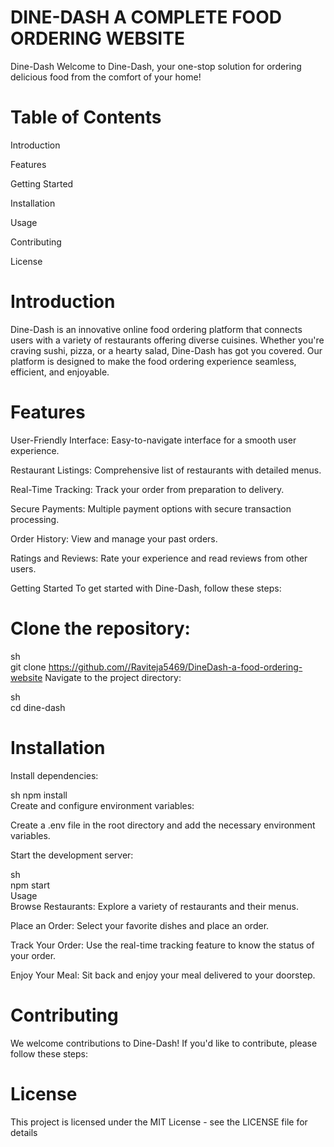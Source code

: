 # DINE-DASH A COMPLETE FOOD ORDERING WEBSITE

Dine-Dash
Welcome to Dine-Dash, your one-stop solution for ordering delicious food from the comfort of your home!

# Table of Contents
Introduction

Features

Getting Started

Installation

Usage

Contributing

License

# Introduction
Dine-Dash is an innovative online food ordering platform that connects users with a variety of restaurants offering diverse cuisines. Whether you're craving sushi, pizza, or a hearty salad, Dine-Dash has got you covered. Our platform is designed to make the food ordering experience seamless, efficient, and enjoyable.

# Features
User-Friendly Interface: Easy-to-navigate interface for a smooth user experience.

Restaurant Listings: Comprehensive list of restaurants with detailed menus.

Real-Time Tracking: Track your order from preparation to delivery.

Secure Payments: Multiple payment options with secure transaction processing.

Order History: View and manage your past orders.

Ratings and Reviews: Rate your experience and read reviews from other users.

Getting Started
To get started with Dine-Dash, follow these steps:

# Clone the repository:

sh<BR>
git clone https://github.com//Raviteja5469/DineDash-a-food-ordering-website
Navigate to the project directory:

sh<BR>
cd dine-dash<BR>
# Installation
Install dependencies:

sh
npm install <BR>
Create and configure environment variables:

Create a .env file in the root directory and add the necessary environment variables.

Start the development server:

sh<BR>
npm start<BR>
Usage<BR>
Browse Restaurants: Explore a variety of restaurants and their menus.

Place an Order: Select your favorite dishes and place an order.

Track Your Order: Use the real-time tracking feature to know the status of your order.

Enjoy Your Meal: Sit back and enjoy your meal delivered to your doorstep.

# Contributing
We welcome contributions to Dine-Dash! If you'd like to contribute, please follow these steps:


# License
This project is licensed under the MIT License - see the LICENSE file for details
